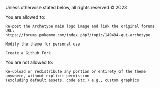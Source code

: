 Unless otherwise stated below, all rights reserved © 2023

You are allowed to:

    Re-post the Archetype main logo image and link the original forums URL:
    https://forums.pokemmo.com/index.php?/topic/149494-gui-archetype

    Modify the theme for personal use

    Create a Github Fork


You are not allowed to:

    Re-upload or redistribute any portion or entirety of the theme anywhere, without explicit permission
    (excluding default assets, code etc.) e.g., custom graphics 
